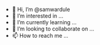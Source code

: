 - 👋 Hi, I’m @samwardule
- 👀 I’m interested in ...
- 🌱 I’m currently learning ...
- 💞️ I’m looking to collaborate on ...
- 📫 How to reach me ...

<!---
samwardule/samwardule is a ✨ special ✨ repository because its `README.md` (this file) appears on your GitHub profile.
You can click the Preview link to take a look at your changes.
--->
